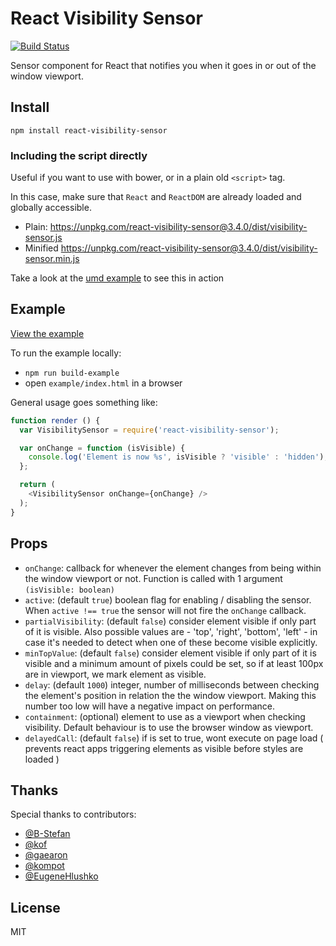React Visibility Sensor
====

[![Build Status](https://secure.travis-ci.org/joshwnj/react-visibility-sensor.png)](http://travis-ci.org/joshwnj/react-visibility-sensor)

Sensor component for React that notifies you when it goes in or out of the window viewport.

Install
----

`npm install react-visibility-sensor`

### Including the script directly

Useful if you want to use with bower, or in a plain old `<script>` tag.

In this case, make sure that `React` and `ReactDOM` are already loaded and globally accessible.

- Plain: <https://unpkg.com/react-visibility-sensor@3.4.0/dist/visibility-sensor.js>
- Minified <https://unpkg.com/react-visibility-sensor@3.4.0/dist/visibility-sensor.min.js>

Take a look at the [umd example](./example-umd/) to see this in action

Example
----

[View the example](https://joshwnj.github.io/react-visibility-sensor/)

To run the example locally:

- `npm run build-example`
- open `example/index.html` in a browser

General usage goes something like:

```js
function render () {
  var VisibilitySensor = require('react-visibility-sensor');

  var onChange = function (isVisible) {
    console.log('Element is now %s', isVisible ? 'visible' : 'hidden');
  };

  return (
    <VisibilitySensor onChange={onChange} />
  );
}
```


Props
----

- `onChange`: callback for whenever the element changes from being within the window viewport or not. Function is called with 1 argument `(isVisible: boolean)`
- `active`: (default `true`) boolean flag for enabling / disabling the sensor.  When `active !== true` the sensor will not fire the `onChange` callback.
- `partialVisibility`: (default `false`) consider element visible if only part of it is visible. Also possible values are - 'top', 'right', 'bottom', 'left' - in case it's needed to detect when one of these become visible explicitly.
- `minTopValue`: (default `false`) consider element visible if only part of it is visible and a minimum amount of pixels could be set, so if at least 100px are in viewport, we mark element as visible.
- `delay`: (default `1000`) integer, number of milliseconds between checking the element's position in relation the the window viewport. Making this number too low will have a negative impact on performance.
- `containment`: (optional) element to use as a viewport when checking visibility. Default behaviour is to use the browser window as viewport.
- `delayedCall`: (default `false`) if is set to true, wont execute on page load ( prevents react apps triggering elements as visible before styles are loaded )

Thanks
----

Special thanks to contributors:

- [@B-Stefan](https://github.com/B-Stefan)
- [@kof](https://github.com/kof)
- [@gaearon](https://github.com/gaearon)
- [@kompot](https://github.com/kompot)
- [@EugeneHlushko](https://github.com/EugeneHlushko)

License
----

MIT
